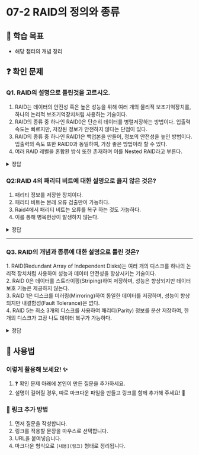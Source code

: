 # 07-2 RAID의 정의와 종류

## 📌 학습 목표
- 해당 챕터의 개념 정리

## ❓ 확인 문제

### Q1. RAID의 설명으로 틀린것을 고르시오.

1. RAID는 데이터의 안전성 혹은 높은 성능을 위해 여러 개의 물리적 보조기억장치를, 하나의 논리적 보조기억장치처럼 사용하는 기술이다.
2. RAID의 종류 중 하나인 RAID0은 단순히 데이터를 병렬저장하는 방법이다. 입출력 속도는 빠르지만, 저장된 정보가 안전하지 않다는 단점이 있다.
3. RAID의 종류 중 하나인 RAID1은 백업본을 만들어, 정보의 안전성을 높인 방법이다. 입출력의 속도 또한 RAID0과 동일하여, 가장 좋은 방법이라 할 수 있다.
4. 여러 RAID 레벨을 혼합환 방식 또한 존재하며 이를 Nested RAID라고 부른다.

<details>
<summary>정답</summary>

##### 3. RAID의 종류 중 하나인 RAID1은 백업본을 만들어, 정보의 안전성을 높인 방법이다. 입출력의 속도 또한 RAID0과 동일하여, 가장 좋은 방법이라 할 수 있다.

**[해설]**

- 백업본을 이용하여 정보의 안전성을 높인 것은 사실이다. 하지만, 데이터를 쓸 때 원본과 복사본 두 군데에 쓰기 때문에 속도 측면에서는 RAID0보다 느리다. 또한, 완전한 복사본을 만들기 때문에, 실질적으로 저장 가능한 데이터는 RAID0을 쓸 때의 1/2배라고 할 수 있다.

</details>


### Q2:RAID 4의 패리티 비트에 대한 설명으로 옳지 않은 것은?


1. 패리티 정보를 저장한 장치이다.
2. 패리티 비트는 본래 오류 검출만이 가능하다.
3. Raid4에서 패리티 비트는 오류를 복구 하는 것도 가능하다.  
4. 이를 통해 병목현상이 발생하지 않는다.



<details>
<summary>정답</summary>

### 4. 이를 통해 병목현상이 발생하지 않는다.

- Raid4에서는 새로운 데이터가 저장될때마다 패리티를 저장하는 디스크에도 데이터를 쓰게 되므로 병목현상이 발생한다.

- 이를 보완하기 위해 패리티 정보를 분산하여 저장하는 방식이 Raid5이다.


</details>

---

### Q3. RAID의 개념과 종류에 대한 설명으로 틀린 것은?

1️. RAID(Redundant Array of Independent Disks)는 여러 개의 디스크를 하나의 논리적 장치처럼 사용하여 성능과 데이터 안전성을 향상시키는 기술이다.  
2️. RAID 0은 데이터를 스트라이핑(Striping)하여 저장하며, 성능은 향상되지만 데이터 보호 기능은 제공하지 않는다.  
3️. RAID 1은 디스크를 미러링(Mirroring)하여 동일한 데이터를 저장하며, 성능이 향상되지만 내결함성(Fault Tolerance)은 없다.  
4️. RAID 5는 최소 3개의 디스크를 사용하여 패리티(Parity) 정보를 분산 저장하여, 한 개의 디스크가 고장 나도 데이터 복구가 가능하다.  

<details>
<summary>정답</summary>

**3. RAID 1은 디스크를 미러링(Mirroring)하여 동일한 데이터를 저장하며, 성능이 향상되지만 내결함성(Fault Tolerance)은 없다. ❌**  

**[해설]**  

**1. RAID(Redundant Array of Independent Disks)는 여러 개의 디스크를 하나의 논리적 장치처럼 사용하여 성능과 데이터 안전성을 향상시키는 기술이다. ✅**  
   - RAID는 여러 개의 디스크를 조합하여 성능을 향상시키거나 데이터 보호 기능을 제공하는 기술입니다.  

**2. RAID 0은 데이터를 스트라이핑(Striping)하여 저장하며, 성능은 향상되지만 데이터 보호 기능은 제공하지 않는다. ✅**  
   - RAID 0은 데이터를 여러 디스크에 분산 저장하여 속도를 높이지만, 데이터 복구 기능이 없으며 한 개의 디스크라도 고장 나면 모든 데이터가 손실됩니다.  

**3. RAID 1은 디스크를 미러링(Mirroring)하여 동일한 데이터를 저장하며, 성능이 향상되지만 내결함성(Fault Tolerance)은 없다. ❌**  
   - RAID 1은 동일한 데이터를 두 개의 디스크에 저장하여 내결함성을 제공합니다. 한 개의 디스크가 고장 나도 데이터를 보호할 수 있습니다.  

**4. RAID 5는 최소 3개의 디스크를 사용하여 패리티(Parity) 정보를 분산 저장하여, 한 개의 디스크가 고장 나도 데이터 복구가 가능하다. ✅**  
   - RAID 5는 성능과 데이터 보호 기능을 모두 제공하며, 패리티 정보를 분산 저장하여 한 개의 디스크 장애 발생 시 데이터 복구가 가능합니다.  

</details>

## 📝 사용법  
### 이렇게 활용해 보세요! ✨  
1. ❓ 확인 문제 아래에 본인이 만든 질문을 추가하세요.  
2. 설명이 길어질 경우, 따로 마크다운 파일을 만들고 링크를 함께 추가해 주세요! 🔗  

### 🔗 링크 추가 방법  
1. 먼저 질문을 작성합니다.  
2. 링크를 적용할 문장을 마우스로 선택합니다.  
3. URL을 붙여넣습니다.  
4. 마크다운 형식으로 `[내용](링크)` 형태로 정리됩니다.  
